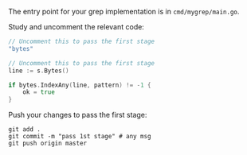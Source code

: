 The entry point for your grep implementation is in `cmd/mygrep/main.go`.

Study and uncomment the relevant code: 

```go
// Uncomment this to pass the first stage
"bytes"
```

```go
// Uncomment this to pass the first stage
line := s.Bytes()

if bytes.IndexAny(line, pattern) != -1 {
	ok = true
}
```

Push your changes to pass the first stage:

```
git add .
git commit -m "pass 1st stage" # any msg
git push origin master
```
